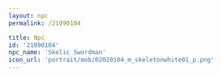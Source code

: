 ```yaml
---
layout: npc
permalink: /21090104

title: Npc
id: '21090104'
npc_name: 'Skelic Swordman'
icon_url: 'portrait/mob/02020104_m_skeletonwhite01_p.png'
---
```

